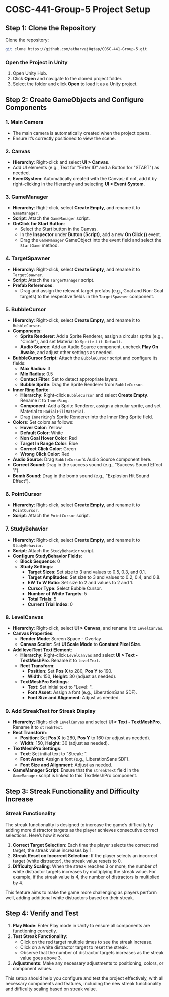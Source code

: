 
# COSC-441-Group-5 Project Setup

## Step 1: Clone the Repository

Clone the repository:

```bash
git clone https://github.com/atharvaj0gtap/COSC-441-Group-5.git
```

### Open the Project in Unity

1. Open Unity Hub.
2. Click **Open** and navigate to the cloned project folder.
3. Select the folder and click **Open** to load it as a Unity project.

## Step 2: Create GameObjects and Configure Components

### 1. Main Camera
- The main camera is automatically created when the project opens.
- Ensure it’s correctly positioned to view the scene.

### 2. Canvas
- **Hierarchy**: Right-click and select **UI > Canvas**.
- Add UI elements (e.g., Text for "Enter ID" and a Button for "START") as needed.
- **EventSystem**: Automatically created with the Canvas; if not, add it by right-clicking in the Hierarchy and selecting **UI > Event System**.

### 3. GameManager
- **Hierarchy**: Right-click, select **Create Empty**, and rename it to `GameManager`.
- **Script**: Attach the `GameManager` script.
- **OnClick for Start Button**:
  - Select the Start button in the Canvas.
  - In the **Inspector** under **Button (Script)**, add a new **On Click ()** event.
  - Drag the `GameManager` GameObject into the event field and select the `StartGame` method.

### 4. TargetSpawner
- **Hierarchy**: Right-click, select **Create Empty**, and rename it to `TargetSpawner`.
- **Script**: Attach the `TargerManager` script.
- **Prefab References**:
  - Drag and assign the relevant target prefabs (e.g., Goal and Non-Goal targets) to the respective fields in the `TargetSpawner` component.

### 5. BubbleCursor
- **Hierarchy**: Right-click, select **Create Empty**, and rename it to `BubbleCursor`.
- **Components**:
  - **Sprite Renderer**: Add a Sprite Renderer, assign a circular sprite (e.g., "Circle"), and set Material to `Sprite-Lit-Default`.
  - **Audio Source**: Add an Audio Source component, uncheck **Play On Awake**, and adjust other settings as needed.
- **BubbleCursor Script**: Attach the `BubbleCursor` script and configure its fields:
  - **Max Radius**: 3
  - **Min Radius**: 0.5
  - **Contact Filter**: Set to detect appropriate layers.
  - **Bubble Sprite**: Drag the Sprite Renderer from `BubbleCursor`.
- **Inner Ring Sprite**:
  - **Hierarchy**: Right-click `BubbleCursor` and select **Create Empty**. Rename it to `InnerRing`.
  - **Component**: Add a Sprite Renderer, assign a circular sprite, and set Material to `RadialFillMaterial`.
  - Drag `InnerRing`'s Sprite Renderer into the Inner Ring Sprite field.
- **Colors**: Set colors as follows:
  - **Hover Color**: Yellow
  - **Default Color**: White
  - **Non Goal Hover Color**: Red
  - **Target In Range Color**: Blue
  - **Correct Click Color**: Green
  - **Wrong Click Color**: Red
- **Audio Source**: Drag `BubbleCursor`’s Audio Source component here.
- **Correct Sound**: Drag in the success sound (e.g., "Success Sound Effect 1").
- **Bomb Sound**: Drag in the bomb sound (e.g., "Explosion Hit Sound Effect").

### 6. PointCursor
- **Hierarchy**: Right-click, select **Create Empty**, and rename it to `PointCursor`.
- **Script**: Attach the `PointCursor` script.

### 7. StudyBehavior
- **Hierarchy**: Right-click, select **Create Empty**, and rename it to `StudyBehavior`.
- **Script**: Attach the `StudyBehavior` script.
- **Configure StudyBehavior Fields**:
  - **Block Sequence**: 0
  - **Study Settings**:
    - **Target Sizes**: Set size to 3 and values to 0.5, 0.3, and 0.1.
    - **Target Amplitudes**: Set size to 3 and values to 0.2, 0.4, and 0.8.
    - **EW To W Ratio**: Set size to 2 and values to 2 and 1.
    - **Cursor Type**: Select Bubble Cursor.
    - **Number of White Targets**: 5
    - **Total Trials**: 5
    - **Current Trial Index**: 0

### 8. LevelCanvas
- **Hierarchy**: Right-click, select **UI > Canvas**, and rename it to `LevelCanvas`.
- **Canvas Properties**:
  - **Render Mode**: Screen Space - Overlay
  - **Canvas Scaler**: Set **UI Scale Mode** to **Constant Pixel Size**.
- **Add levelText Text Element**:
  - **Hierarchy**: Right-click `LevelCanvas` and select **UI > Text - TextMeshPro**. Rename it to `levelText`.
  - **Rect Transform**:
    - **Position**: Set **Pos X** to 280, **Pos Y** to 190.
    - **Width**: 150, **Height**: 30 (adjust as needed).
  - **TextMeshPro Settings**:
    - **Text**: Set initial text to "Level: ".
    - **Font Asset**: Assign a font (e.g., LiberationSans SDF).
    - **Font Size and Alignment**: Adjust as needed.

### 9. Add StreakText for Streak Display
- **Hierarchy**: Right-click `LevelCanvas` and select **UI > Text - TextMeshPro**. Rename it to `streakText`.
- **Rect Transform**:
  - **Position**: Set **Pos X** to 280, **Pos Y** to 160 (or adjust as needed).
  - **Width**: 150, **Height**: 30 (adjust as needed).
- **TextMeshPro Settings**:
  - **Text**: Set initial text to "Streak: ".
  - **Font Asset**: Assign a font (e.g., LiberationSans SDF).
  - **Font Size and Alignment**: Adjust as needed.
- **GameManager Script**: Ensure that the `streakText` field in the `GameManager` script is linked to this TextMeshPro component.

## Step 3: Streak Functionality and Difficulty Increase

### Streak Functionality
The streak functionality is designed to increase the game’s difficulty by adding more distractor targets as the player achieves consecutive correct selections. Here’s how it works:

1. **Correct Target Selection**: Each time the player selects the correct red target, the streak value increases by 1.
2. **Streak Reset on Incorrect Selection**: If the player selects an incorrect target (white distractor), the streak value resets to 0.
3. **Difficulty Scaling**: When the streak reaches 3 or more, the number of white distractor targets increases by multiplying the streak value. For example, if the streak value is 4, the number of distractors is multiplied by 4.

This feature aims to make the game more challenging as players perform well, adding additional white distractors based on their streak.

## Step 4: Verify and Test

1. **Play Mode**: Enter Play mode in Unity to ensure all components are functioning correctly.
2. **Test Streak Functionality**:
   - Click on the red target multiple times to see the streak increase.
   - Click on a white distractor target to reset the streak.
   - Observe that the number of distractor targets increases as the streak value goes above 3.
3. **Adjustments**: Make any necessary adjustments to positioning, colors, or component values.

This setup should help you configure and test the project effectively, with all necessary components and features, including the new streak functionality and difficulty scaling based on streak value.
